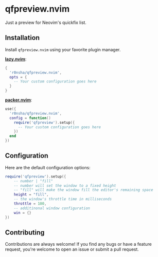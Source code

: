# qfpreview.nvim

Just a preview for Neovim's quickfix list.

## Installation

Install `qfpreview.nvim` using your favorite plugin manager.

**[lazy.nvim](https://github.com/folke/lazy.nvim)**:

```lua
{
  'r0nsha/qfpreview.nvim',
  opts = {
    -- Your custom configuration goes here
  }
}
```

**[packer.nvim](https://github.com/wbthomason/packer.nvim)**:

```lua
use({
  'r0nsha/qfpreview.nvim',
  config = function()
    require('qfpreview').setup({
      -- Your custom configuration goes here
    })
  end
})
```

## Configuration

Here are the default configuration options:

```lua
require('qfpreview').setup({
    -- number | "fill"
    -- number will set the window to a fixed height
    -- "fill" will make the window fill the editor's remaining space
    height = "fill",
    -- the window's throttle time in milliseconds
    throttle = 100,
    -- additinonal window configuration
    win = {}
})
```

## Contributing

Contributions are always welcome! If you find any bugs or have a feature request, you're welcome to open an issue or submit a pull request.
